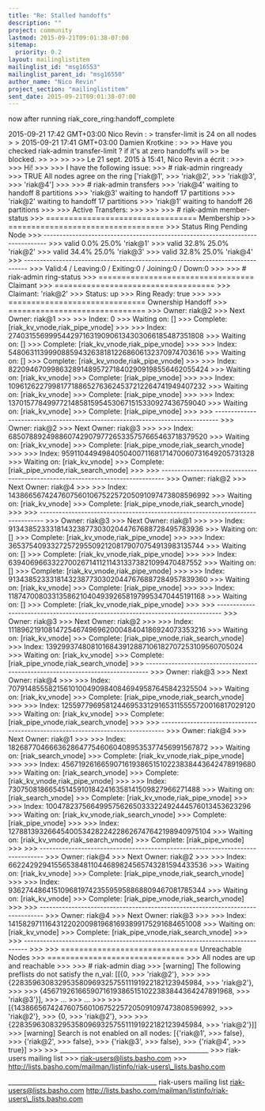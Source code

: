 ```yaml
---
title: "Re: Stalled handoffs"
description: ""
project: community
lastmod: 2015-09-21T09:01:38-07:00
sitemap:
  priority: 0.2
layout: mailinglistitem
mailinglist_id: "msg16553"
mailinglist_parent_id: "msg16550"
author_name: "Nico Revin"
project_section: "mailinglistitem"
sent_date: 2015-09-21T09:01:38-07:00
---
```



now after running riak\_core\_ring:handoff\_complete

2015-09-21 17:42 GMT+03:00 Nico Revin :
&gt; transfer-limit is 24 on all nodes
&gt;
&gt; 2015-09-21 17:41 GMT+03:00 Damien Krotkine :
&gt;&gt;
&gt;&gt; Have you checked riak-admin transfer-limit ? if it's at zero handoffs will 
&gt;&gt; be blocked.
&gt;&gt;
&gt;&gt;
&gt;&gt;
&gt;&gt;&gt; Le 21 sept. 2015 à 15:41, Nico Revin  a écrit :
&gt;&gt;&gt;
&gt;&gt;&gt; Hi!
&gt;&gt;&gt;
&gt;&gt;&gt; I have the following issue:
&gt;&gt;&gt; # riak-admin ringready
&gt;&gt;&gt; TRUE All nodes agree on the ring ['riak@1',
&gt;&gt;&gt; 'riak@2',
&gt;&gt;&gt; 'riak@3',
&gt;&gt;&gt; 'riak@4']
&gt;&gt;&gt;
&gt;&gt;&gt; # riak-admin transfers
&gt;&gt;&gt; 'riak@4' waiting to handoff 8 partitions
&gt;&gt;&gt; 'riak@3' waiting to handoff 17 partitions
&gt;&gt;&gt; 'riak@2' waiting to handoff 17 partitions
&gt;&gt;&gt; 'riak@1' waiting to handoff 26 partitions
&gt;&gt;&gt;
&gt;&gt;&gt; Active Transfers:
&gt;&gt;&gt;
&gt;&gt;&gt;
&gt;&gt;&gt; # riak-admin member-status
&gt;&gt;&gt; ================================= Membership 
&gt;&gt;&gt; ==================================
&gt;&gt;&gt; Status Ring Pending Node
&gt;&gt;&gt; -------------------------------------------------------------------------------
&gt;&gt;&gt; valid 0.0% 25.0% 'riak@1'
&gt;&gt;&gt; valid 32.8% 25.0% 'riak@2'
&gt;&gt;&gt; valid 34.4% 25.0% 'riak@3'
&gt;&gt;&gt; valid 32.8% 25.0% 'riak@4'
&gt;&gt;&gt; -------------------------------------------------------------------------------
&gt;&gt;&gt; Valid:4 / Leaving:0 / Exiting:0 / Joining:0 / Down:0
&gt;&gt;&gt;
&gt;&gt;&gt; # riak-admin ring-status
&gt;&gt;&gt; ================================== Claimant 
&gt;&gt;&gt; ===================================
&gt;&gt;&gt; Claimant: 'riak@2'
&gt;&gt;&gt; Status: up
&gt;&gt;&gt; Ring Ready: true
&gt;&gt;&gt;
&gt;&gt;&gt; ============================== Ownership Handoff 
&gt;&gt;&gt; ==============================
&gt;&gt;&gt; Owner: riak@2
&gt;&gt;&gt; Next Owner: riak@1
&gt;&gt;&gt;
&gt;&gt;&gt; Index: 0
&gt;&gt;&gt; Waiting on: []
&gt;&gt;&gt; Complete: [riak\_kv\_vnode,riak\_pipe\_vnode]
&gt;&gt;&gt;
&gt;&gt;&gt; Index: 274031556999544297163190906134303066185487351808
&gt;&gt;&gt; Waiting on: []
&gt;&gt;&gt; Complete: [riak\_kv\_vnode,riak\_pipe\_vnode]
&gt;&gt;&gt;
&gt;&gt;&gt; Index: 548063113999088594326381812268606132370974703616
&gt;&gt;&gt; Waiting on: []
&gt;&gt;&gt; Complete: [riak\_kv\_vnode,riak\_pipe\_vnode]
&gt;&gt;&gt;
&gt;&gt;&gt; Index: 822094670998632891489572718402909198556462055424
&gt;&gt;&gt; Waiting on: [riak\_kv\_vnode]
&gt;&gt;&gt; Complete: [riak\_pipe\_vnode]
&gt;&gt;&gt;
&gt;&gt;&gt; Index: 1096126227998177188652763624537212264741949407232
&gt;&gt;&gt; Waiting on: [riak\_kv\_vnode]
&gt;&gt;&gt; Complete: [riak\_pipe\_vnode]
&gt;&gt;&gt;
&gt;&gt;&gt; Index: 1370157784997721485815954530671515330927436759040
&gt;&gt;&gt; Waiting on: [riak\_kv\_vnode]
&gt;&gt;&gt; Complete: [riak\_pipe\_vnode]
&gt;&gt;&gt;
&gt;&gt;&gt; -------------------------------------------------------------------------------
&gt;&gt;&gt; Owner: riak@2
&gt;&gt;&gt; Next Owner: riak@3
&gt;&gt;&gt;
&gt;&gt;&gt; Index: 685078892498860742907977265335757665463718379520
&gt;&gt;&gt; Waiting on: [riak\_kv\_vnode]
&gt;&gt;&gt; Complete: [riak\_pipe\_vnode,riak\_search\_vnode]
&gt;&gt;&gt;
&gt;&gt;&gt; Index: 959110449498405040071168171470060731649205731328
&gt;&gt;&gt; Waiting on: [riak\_kv\_vnode]
&gt;&gt;&gt; Complete: [riak\_pipe\_vnode,riak\_search\_vnode]
&gt;&gt;&gt;
&gt;&gt;&gt; -------------------------------------------------------------------------------
&gt;&gt;&gt; Owner: riak@2
&gt;&gt;&gt; Next Owner: riak@4
&gt;&gt;&gt;
&gt;&gt;&gt; Index: 1438665674247607560106752257205091097473808596992
&gt;&gt;&gt; Waiting on: [riak\_kv\_vnode]
&gt;&gt;&gt; Complete: [riak\_pipe\_vnode,riak\_search\_vnode]
&gt;&gt;&gt;
&gt;&gt;&gt; -------------------------------------------------------------------------------
&gt;&gt;&gt; Owner: riak@3
&gt;&gt;&gt; Next Owner: riak@1
&gt;&gt;&gt;
&gt;&gt;&gt; Index: 91343852333181432387730302044767688728495783936
&gt;&gt;&gt; Waiting on: []
&gt;&gt;&gt; Complete: [riak\_kv\_vnode,riak\_pipe\_vnode]
&gt;&gt;&gt;
&gt;&gt;&gt; Index: 365375409332725729550921208179070754913983135744
&gt;&gt;&gt; Waiting on: []
&gt;&gt;&gt; Complete: [riak\_kv\_vnode,riak\_pipe\_vnode]
&gt;&gt;&gt;
&gt;&gt;&gt; Index: 639406966332270026714112114313373821099470487552
&gt;&gt;&gt; Waiting on: []
&gt;&gt;&gt; Complete: [riak\_kv\_vnode,riak\_pipe\_vnode]
&gt;&gt;&gt;
&gt;&gt;&gt; Index: 913438523331814323877303020447676887284957839360
&gt;&gt;&gt; Waiting on: [riak\_kv\_vnode]
&gt;&gt;&gt; Complete: [riak\_pipe\_vnode]
&gt;&gt;&gt;
&gt;&gt;&gt; Index: 1187470080331358621040493926581979953470445191168
&gt;&gt;&gt; Waiting on: []
&gt;&gt;&gt; Complete: [riak\_kv\_vnode,riak\_pipe\_vnode]
&gt;&gt;&gt;
&gt;&gt;&gt; -------------------------------------------------------------------------------
&gt;&gt;&gt; Owner: riak@3
&gt;&gt;&gt; Next Owner: riak@2
&gt;&gt;&gt;
&gt;&gt;&gt; Index: 1118962191081472546749696200048404186924073353216
&gt;&gt;&gt; Waiting on: [riak\_kv\_vnode]
&gt;&gt;&gt; Complete: [riak\_pipe\_vnode,riak\_search\_vnode]
&gt;&gt;&gt; Index: 1392993748081016843912887106182707253109560705024
&gt;&gt;&gt; Waiting on: [riak\_kv\_vnode]
&gt;&gt;&gt; Complete: [riak\_pipe\_vnode,riak\_search\_vnode]
&gt;&gt;&gt; -------------------------------------------------------------------------------
&gt;&gt;&gt; Owner: riak@3
&gt;&gt;&gt; Next Owner: riak@4
&gt;&gt;&gt;
&gt;&gt;&gt; Index: 707914855582156101004909840846949587645842325504
&gt;&gt;&gt; Waiting on: [riak\_kv\_vnode]
&gt;&gt;&gt; Complete: [riak\_pipe\_vnode,riak\_search\_vnode]
&gt;&gt;&gt;
&gt;&gt;&gt; Index: 1255977969581244695331291653115555720016817029120
&gt;&gt;&gt; Waiting on: [riak\_kv\_vnode]
&gt;&gt;&gt; Complete: [riak\_pipe\_vnode,riak\_search\_vnode]
&gt;&gt;&gt;
&gt;&gt;&gt; -------------------------------------------------------------------------------
&gt;&gt;&gt; Owner: riak@4
&gt;&gt;&gt; Next Owner: riak@1
&gt;&gt;&gt;
&gt;&gt;&gt; Index: 182687704666362864775460604089535377456991567872
&gt;&gt;&gt; Waiting on: [riak\_search\_vnode]
&gt;&gt;&gt; Complete: [riak\_kv\_vnode,riak\_pipe\_vnode]
&gt;&gt;&gt;
&gt;&gt;&gt; Index: 456719261665907161938651510223838443642478919680
&gt;&gt;&gt; Waiting on: [riak\_search\_vnode]
&gt;&gt;&gt; Complete: [riak\_kv\_vnode,riak\_pipe\_vnode]
&gt;&gt;&gt;
&gt;&gt;&gt; Index: 730750818665451459101842416358141509827966271488
&gt;&gt;&gt; Waiting on: [riak\_search\_vnode]
&gt;&gt;&gt; Complete: [riak\_kv\_vnode,riak\_pipe\_vnode]
&gt;&gt;&gt;
&gt;&gt;&gt; Index: 1004782375664995756265033322492444576013453623296
&gt;&gt;&gt; Waiting on: [riak\_kv\_vnode,riak\_search\_vnode]
&gt;&gt;&gt; Complete: [riak\_pipe\_vnode]
&gt;&gt;&gt;
&gt;&gt;&gt; Index: 1278813932664540053428224228626747642198940975104
&gt;&gt;&gt; Waiting on: [riak\_kv\_vnode,riak\_search\_vnode]
&gt;&gt;&gt; Complete: [riak\_pipe\_vnode]
&gt;&gt;&gt;
&gt;&gt;&gt; -------------------------------------------------------------------------------
&gt;&gt;&gt; Owner: riak@4
&gt;&gt;&gt; Next Owner: riak@2
&gt;&gt;&gt;
&gt;&gt;&gt; Index: 662242929415565384811044689824565743281594433536
&gt;&gt;&gt; Waiting on: [riak\_kv\_vnode]
&gt;&gt;&gt; Complete: [riak\_pipe\_vnode,riak\_search\_vnode]
&gt;&gt;&gt;
&gt;&gt;&gt; Index: 936274486415109681974235595958868809467081785344
&gt;&gt;&gt; Waiting on: [riak\_kv\_vnode]
&gt;&gt;&gt; Complete: [riak\_pipe\_vnode,riak\_search\_vnode]
&gt;&gt;&gt;
&gt;&gt;&gt; -------------------------------------------------------------------------------
&gt;&gt;&gt; Owner: riak@4
&gt;&gt;&gt; Next Owner: riak@3
&gt;&gt;&gt;
&gt;&gt;&gt; Index: 1415829711164312202009819681693899175291684651008
&gt;&gt;&gt; Waiting on: [riak\_kv\_vnode]
&gt;&gt;&gt; Complete: [riak\_pipe\_vnode,riak\_search\_vnode]
&gt;&gt;&gt;
&gt;&gt;&gt; -------------------------------------------------------------------------------
&gt;&gt;&gt;
&gt;&gt;&gt; ============================== Unreachable Nodes 
&gt;&gt;&gt; ==============================
&gt;&gt;&gt; All nodes are up and reachable
&gt;&gt;&gt;
&gt;&gt;&gt; # riak-admin diag
&gt;&gt;&gt; [warning] The following preflists do not satisfy the n\_val: [[{0,
&gt;&gt;&gt; 'riak@2'},
&gt;&gt;&gt;
&gt;&gt;&gt; {22835963083295358096932575511191922182123945984,
&gt;&gt;&gt; 'riak@2'},
&gt;&gt;&gt;
&gt;&gt;&gt; {45671926166590716193865151022383844364247891968,
&gt;&gt;&gt; 'riak@3'}],
&gt;&gt;&gt; ...
&gt;&gt;&gt; ...
&gt;&gt;&gt;
&gt;&gt;&gt; [{1438665674247607560106752257205091097473808596992,
&gt;&gt;&gt; 'riak@2'},
&gt;&gt;&gt; {0,
&gt;&gt;&gt; 'riak@2'},
&gt;&gt;&gt;
&gt;&gt;&gt; {22835963083295358096932575511191922182123945984,
&gt;&gt;&gt; 'riak@2'}]]
&gt;&gt;&gt; [warning] Search is not enabled on all nodes: [{'riak@1',
&gt;&gt;&gt; false},
&gt;&gt;&gt; {'riak@2',
&gt;&gt;&gt; false},
&gt;&gt;&gt; {'riak@3',
&gt;&gt;&gt; false},
&gt;&gt;&gt; {'riak@4',
&gt;&gt;&gt; true}]
&gt;&gt;&gt;
&gt;&gt;&gt; \_\_\_\_\_\_\_\_\_\_\_\_\_\_\_\_\_\_\_\_\_\_\_\_\_\_\_\_\_\_\_\_\_\_\_\_\_\_\_\_\_\_\_\_\_\_\_
&gt;&gt;&gt; riak-users mailing list
&gt;&gt;&gt; riak-users@lists.basho.com
&gt;&gt;&gt; http://lists.basho.com/mailman/listinfo/riak-users\_lists.basho.com

\_\_\_\_\_\_\_\_\_\_\_\_\_\_\_\_\_\_\_\_\_\_\_\_\_\_\_\_\_\_\_\_\_\_\_\_\_\_\_\_\_\_\_\_\_\_\_
riak-users mailing list
riak-users@lists.basho.com
http://lists.basho.com/mailman/listinfo/riak-users\_lists.basho.com


